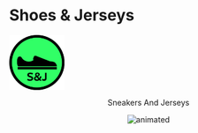 # Shoes & Jerseys

<div display="flex" align-items="center">
  <img src="assets\logo.svg" width=100 align="center">
  <br>
  <p align="center">Sneakers And Jerseys</p>
</div>


<p align="center">
  <img src="https://user-images.githubusercontent.com/91204851/181088828-7f433c76-4c55-47e8-a7da-dba46c105b45.gif" alt="animated" />
</p>


